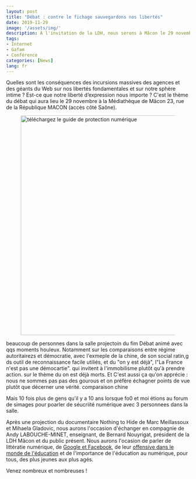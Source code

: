 ```yaml
---
layout: post
title: "Débat : contre le fichage sauvegardons nos libertés"
date: 2019-11-29
image: '/assets/img/'
description: À l'invitation de la LDH, nous serons à Mâcon le 29 novembre pour animer un débat autour de la surveillance des géants du Net.
tags:
- Internet
- Gafam
- Conférence
categories: [News]
lang: fr
---
```


Quelles sont les conséquences des incursions massives des agences et des géants du Web sur nos libertés fondamentales et sur notre sphère
intime ? Est-ce que notre liberté d’expression nous importe ?  C'est le thème du débat qui aura lieu le 29 novembre à la Médiathèque de Mâcon
23, rue de la République MACON (accès côté Saône). 

<figure>
<img src="{{page.image}}n2h-macon.png" style="width: 600px" alt="téléchargez le guide de protection numérique">
</figure>


beaucoup de personnes dans la salle
projectoin du fim
Débat animé avec qqs moments houleux. Notamment sur les comparaisons entre régime autoritairezs et démocratie, avec l'exmeple de la chine, de son social ratin,g ds outil de reconnaissance facile utiliés, et du "on y est déjà", l"La France n'est pas une démocartie". qui invitent  à l'immobilisme plutôt qu'à prendre action. sur le thème du on est déjà morts. Et C'est aussi ça qu'on apprécie : nous ne sommes pas pas des gourous et on préfère échagner points de vue plutôt que décerner une vérité. 
comparaison chine

Mais 10 fois plus de gens qu'il y a 10 ans lorsque fo0 et moi étions au forum de simages pour poarler de séucriité numérique avec 3 personnees dans la salle.

Après une projection du documentaire Nothing to Hide de Marc Meillassoux et Mihaela Gladovic, nous aurons l'occasion d'échanger en compagnie de Andy LABOUCHE-MINET, enseignant, de Bernard Nouyrigat, président de la LDH Mâcon et du public présent. Nous aurons l'ocasion de parler de littératie numérique, de [Google et Facebook](/fr/2019/01/16/il-ny-a-aucun-probleme-ni-avec-facebook-ni-avec-google/), de leur [offensive dans le monde de l'éducation](/fr/2019/04/04/invites-par-luniversite-de-nantes-pour-parler-web-aux-profs-en-compagnie-de-google/) et de l'importance de l'éducation au numérique, pour tous, des plus jeunes aux plus agés. 

Venez nombreux et nombreuses !
